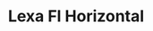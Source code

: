 ---
title: Lexa Fl Horizontal
image_primary: img/LEXA_FL_Aplique_Horizontal_3x3_USA.jpg
description: "LEXA%20is%20a%20wall%20lamp%20with%20a%20conclusive%20look%20given%20its%20measures%A0and%20high%20decorative%20and%20luminic%20features.%20It%20has%20a%20fix%20arm%20holding%20the%20shade%20with%20a%20projection%20from%A0the%20wall%20of%2034%20cm%20and%20it%20is%20produced%20in%20brass%20with%20chrome%A0or%20nickel%20finish.%20Lexa%20FL%20has%20an%20optional%20base%2C%20to%20be%20supplied%20in%20horizontal%A0or%20vertical%20format%20depending%20on%20users%B4needs%2C%20both%20formats%A0incorporate%20a%20switch%20on%20the%20front%20part.%20Available%20with%20a%20double%20shade%20made%20of%20translucid%20material.%20For%20a%20higher%20resistance%20to%20heat%2C%20inner%20shade%20has%20a%20white%A0polyester%20support%20and%20outer%20shade%20comes%20in%20glass%20PVC.%20The%20Flexo%20form%20Lexa%20wall%20lamp%20is%20a%20flexible%20tube%20in%20brass%A0to%20guarantee%20its%20rigidity%20and%20a%20higher%20quality%20in%20day-to-day%A0use.%20It%20can%20be%20adapted%20to%20different%20positions%20and%20permits%A0focusing%20focusing%20light%20to%20a%20specific%20places%20without%20being%A0blind%20due%20to%20its%20warm%20light.%20The%20LED%20hood%20comes%20in%20a%20conclusive%20shape%20that%20stresses%A0its%20character%2C%20made%20in%20zamac%20injection%20is%20orientable%20with%A0a%202.7%20W%20LED%20which%20practically%20does%20not%20emanate%20heat.%20As%20a%20result%20there%20is%20major%20security%2C%20a%20real%20guarantee%20of%A0100.000%20hours%20of%20life%20since%20LED%20tecnology%20depends%20mostly%A0on%20the%20heat%20from%20the%20Light-emitting%20diode%2C%20more%20wats%A0means%20more%20heat%20concentration%20and%20less%20duration.%0A%0A"
designer: Joana Bover
image_thumb: img/LEXA_FL_Aplique_Horizontal_1x1_USA.jpg
href: https://www.bover.es/en/lamp/lexa-fl-horizontal/
tags: 
  - bover
  - Wall
  - Indoor
  - indoor-lamps
category: indoor-lamps
subtitle: 
manufacturer: Bover
slug: /manufacturers/bover/indoor-lamps/joana-bover-lexa-fl-horizontal
---